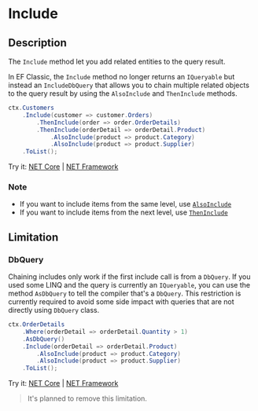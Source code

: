 # Include

## Description
The `Include` method let you add related entities to the query result.

In EF Classic, the `Include` method no longer returns an `IQueryable` but instead an `IncludeDbQuery` that allows you to chain multiple related objects to the query result by using the `AlsoInclude` and `ThenInclude` methods.

```csharp
ctx.Customers
	.Include(customer => customer.Orders)
		.ThenInclude(order => order.OrderDetails)
		.ThenInclude(orderDetail => orderDetail.Product)
			.AlsoInclude(product => product.Category)
			.AlsoInclude(product => product.Supplier)
	.ToList();
```
Try it: [NET Core](https://dotnetfiddle.net/dyWV1T) | [NET Framework](https://dotnetfiddle.net/MkpoSo)

### Note
- If you want to include items from the same level, use [`AlsoInclude`](also-include.md)
- If you want to include items from the next level, use [`ThenInclude`](then-include.md)

## Limitation

### DbQuery
Chaining includes only work if the first include call is from a `DbQuery`. If you used some LINQ and the query is currently an `IQueryable`, you can use the method `AsDbQuery` to tell the compiler that's a `DbQuery`.
This restriction is currently required to avoid some side impact with queries that are not directly using `DbQuery` class.

```csharp
ctx.OrderDetails
	.Where(orderDetail => orderDetail.Quantity > 1)
	.AsDbQuery()
	.Include(orderDetail => orderDetail.Product)
		.AlsoInclude(product => product.Category)
		.AlsoInclude(product => product.Supplier)
	.ToList();
```
Try it: [NET Core](https://dotnetfiddle.net/5g8jcN) | [NET Framework](https://dotnetfiddle.net/2XJrc5)

> It's planned to remove this limitation.

